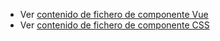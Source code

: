  - Ver [contenido de fichero de componente Vue](./zlayout.vue)
 - Ver [contenido de fichero de componente CSS](./zlayout.css)
